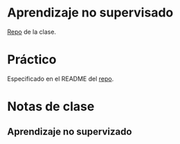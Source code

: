# Aprendizaje no supervisado

[Repo](AprendizajeNOSupervisado/) de la clase. 

# Práctico
Especificado en el README del [repo](AprendizajeNOSupervisado/README.md).  

# Notas de clase

## Aprendizaje no supervizado

